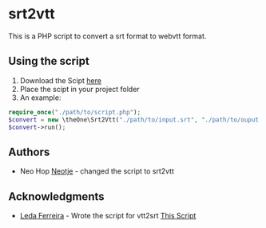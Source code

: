 # srt2vtt

This is a PHP script to convert a srt format to webvtt format.

## Using the script

1. Download the Scipt [here](https://raw.githubusercontent.com/neotje/srt2vtt/master/Srt2Vtt.php)
2. Place the scipt in your project folder
3. An example:
```php
require_once("./path/to/script.php");
$convert = new \theOne\Srt2Vtt("./path/to/input.srt", "./path/to/ouput.vtt");
$convert->run();
```

## Authors

* Neo Hop [Neotje](https://github.com/neotje) - changed the script to srt2vtt

## Acknowledgments

* [Leda Ferreira](https://github.com/leda-ferreira) - Wrote the script for vtt2srt [This Script](https://github.com/leda-ferreira/vtt2srt/blob/master/src/Vtt2Srt.php)
